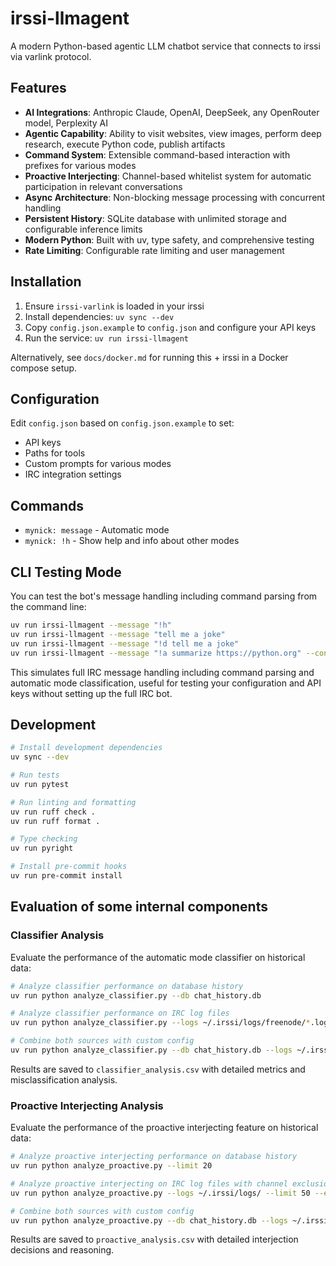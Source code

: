 # irssi-llmagent

A modern Python-based agentic LLM chatbot service that connects to irssi via varlink protocol.

## Features

- **AI Integrations**: Anthropic Claude, OpenAI, DeepSeek, any OpenRouter model, Perplexity AI
- **Agentic Capability**: Ability to visit websites, view images, perform deep research, execute Python code, publish artifacts
- **Command System**: Extensible command-based interaction with prefixes for various modes
- **Proactive Interjecting**: Channel-based whitelist system for automatic participation in relevant conversations
- **Async Architecture**: Non-blocking message processing with concurrent handling
- **Persistent History**: SQLite database with unlimited storage and configurable inference limits
- **Modern Python**: Built with uv, type safety, and comprehensive testing
- **Rate Limiting**: Configurable rate limiting and user management

## Installation

1. Ensure `irssi-varlink` is loaded in your irssi
2. Install dependencies: `uv sync --dev`
3. Copy `config.json.example` to `config.json` and configure your API keys
4. Run the service: `uv run irssi-llmagent`

Alternatively, see `docs/docker.md` for running this + irssi in a Docker compose setup.

## Configuration

Edit `config.json` based on `config.json.example` to set:
- API keys
- Paths for tools
- Custom prompts for various modes
- IRC integration settings

## Commands

- `mynick: message` - Automatic mode
- `mynick: !h` - Show help and info about other modes

## CLI Testing Mode

You can test the bot's message handling including command parsing from the command line:

```bash
uv run irssi-llmagent --message "!h"
uv run irssi-llmagent --message "tell me a joke"
uv run irssi-llmagent --message "!d tell me a joke"
uv run irssi-llmagent --message "!a summarize https://python.org" --config /path/to/config.json
```

This simulates full IRC message handling including command parsing and automatic mode classification, useful for testing your configuration and API keys without setting up the full IRC bot.

## Development

```bash
# Install development dependencies
uv sync --dev

# Run tests
uv run pytest

# Run linting and formatting
uv run ruff check .
uv run ruff format .

# Type checking
uv run pyright

# Install pre-commit hooks
uv run pre-commit install
```

## Evaluation of some internal components

### Classifier Analysis

Evaluate the performance of the automatic mode classifier on historical data:

```bash
# Analyze classifier performance on database history
uv run python analyze_classifier.py --db chat_history.db

# Analyze classifier performance on IRC log files
uv run python analyze_classifier.py --logs ~/.irssi/logs/freenode/*.log

# Combine both sources with custom config
uv run python analyze_classifier.py --db chat_history.db --logs ~/.irssi/logs/ --config config.json
```

Results are saved to `classifier_analysis.csv` with detailed metrics and misclassification analysis.

### Proactive Interjecting Analysis

Evaluate the performance of the proactive interjecting feature on historical data:

```bash
# Analyze proactive interjecting performance on database history
uv run python analyze_proactive.py --limit 20

# Analyze proactive interjecting on IRC log files with channel exclusions
uv run python analyze_proactive.py --logs ~/.irssi/logs/ --limit 50 --exclude-news

# Combine both sources with custom config
uv run python analyze_proactive.py --db chat_history.db --logs ~/.irssi/logs/ --config config.json
```

Results are saved to `proactive_analysis.csv` with detailed interjection decisions and reasoning.
